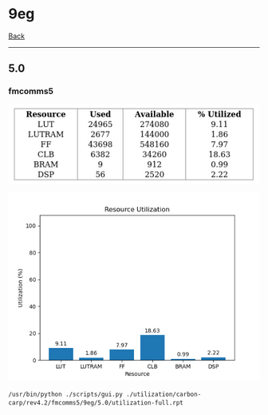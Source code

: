 # 9eg

[Back](<../rev4.2.md>)

---

## 5.0
### fmcomms5

<p align="center">
	<img src="../../../../images/carbon-carp/rev4.2/fmcomms5/9eg/5.0/table.jpg" />
</p>

<p align="center">
	<img src="../../../../images/carbon-carp/rev4.2/fmcomms5/9eg/5.0/graph.png" />
</p>

`/usr/bin/python ./scripts/gui.py ./utilization/carbon-carp/rev4.2/fmcomms5/9eg/5.0/utilization-full.rpt`

